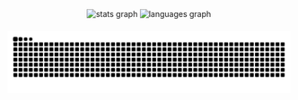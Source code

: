 <div align="center">
  <img src="https://github-readme-stats.vercel.app/api?username=marcodearaujo&show_icons=true&include_all_commits=true&count_private=true&theme=dracula&locale=en&order=1" height="150" alt="stats graph"  />
  <img src="https://github-readme-stats.vercel.app/api/top-langs?username=marcodearaujo&locale=en&hide_title=false&layout=compact&card_width=320&langs_count=5&theme=dracula&hide_border=false&order=2" height="150" alt="languages graph"  />
</div>

###

<img src="https://raw.githubusercontent.com/marcodearaujo/marcodearaujo/refs/heads/output/snake.svg" alt="Snake animation" />

###

